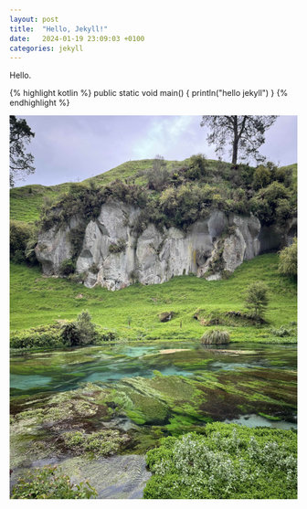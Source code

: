 ```yaml
---
layout: post
title:  "Hello, Jekyll!"
date:   2024-01-19 23:09:03 +0100
categories: jekyll
---
```

Hello.

{% highlight kotlin %}
public static void main() {
  println("hello jekyll")
}
{% endhighlight %}

![test](/img/IMG_1092.jpeg)
